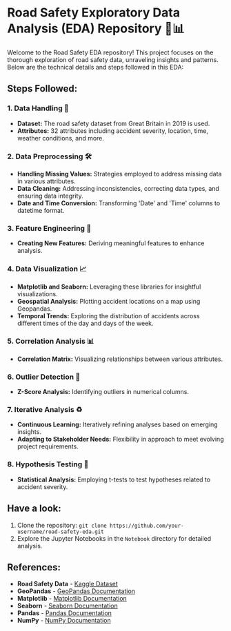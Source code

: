 # Road Safety Exploratory Data Analysis (EDA) Repository 🚗📊

Welcome to the Road Safety EDA repository! This project focuses on the thorough exploration of road safety data, unraveling insights and patterns. Below are the technical details and steps followed in this EDA:

## Steps Followed:

### 1. Data Handling 📂
- **Dataset:** The road safety dataset from Great Britain in 2019 is used.
- **Attributes:** 32 attributes including accident severity, location, time, weather conditions, and more.

### 2. Data Preprocessing 🛠️
- **Handling Missing Values:** Strategies employed to address missing data in various attributes.
- **Data Cleaning:** Addressing inconsistencies, correcting data types, and ensuring data integrity.
- **Date and Time Conversion:** Transforming 'Date' and 'Time' columns to datetime format.

### 3. Feature Engineering 🧠
- **Creating New Features:** Deriving meaningful features to enhance analysis.

### 4. Data Visualization 📈
- **Matplotlib and Seaborn:** Leveraging these libraries for insightful visualizations.
- **Geospatial Analysis:** Plotting accident locations on a map using Geopandas.
- **Temporal Trends:** Exploring the distribution of accidents across different times of the day and days of the week.

### 5. Correlation Analysis 📊
- **Correlation Matrix:** Visualizing relationships between various attributes.

### 6. Outlier Detection 🚨
- **Z-Score Analysis:** Identifying outliers in numerical columns.

### 7. Iterative Analysis ♻️
- **Continuous Learning:** Iteratively refining analyses based on emerging insights.
- **Adapting to Stakeholder Needs:** Flexibility in approach to meet evolving project requirements.

### 8. Hypothesis Testing 🧪
- **Statistical Analysis:** Employing t-tests to test hypotheses related to accident severity.

## Have a look:

1. Clone the repository: `git clone https://github.com/your-username/road-safety-eda.git`
2. Explore the Jupyter Notebooks in the `Notebook` directory for detailed analysis.

## References:

- **Road Safety Data** - [Kaggle Dataset](https://www.kaggle.com/datasets/mostafafaramin/road-safety-data-accidents-2019/data)
- **GeoPandas** - [GeoPandas Documentation](https://geopandas.org/)
- **Matplotlib** - [Matplotlib Documentation](https://matplotlib.org/)
- **Seaborn** - [Seaborn Documentation](https://seaborn.pydata.org/)
- **Pandas** - [Pandas Documentation](https://pandas.pydata.org/)
- **NumPy** - [NumPy Documentation](https://numpy.org/)
